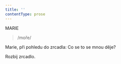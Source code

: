 ```yaml
---
title: ''
contentType: prose
---
```


MARIE

> /moře/

Marie, při pohledu do zrcadla: Co se to se mnou děje?

Rozbij zrcadlo.
